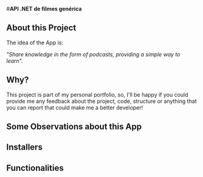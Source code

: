 ﻿#**API .NET de filmes genérica**

## **About this Project**

The idea of the App is:

*"Share knowledge in the form of podcasts, providing a simple way to learn".*


## **Why?**

This project is part of my personal portfolio, so, I'll be happy if you could provide me any feedback about the project, code, structure or anything that you can report that could make me a better developer!



## **Some Observations about this App**


## **Installers**


## **Functionalities**
